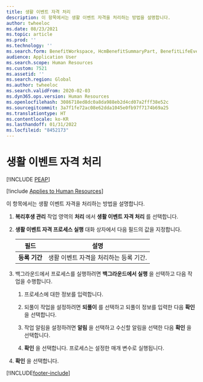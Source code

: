 ```yaml
---
title: 생활 이벤트 자격 처리
description: 이 항목에서는 생활 이벤트 자격을 처리하는 방법을 설명합니다.
author: twheeloc
ms.date: 08/23/2021
ms.topic: article
ms.prod: ''
ms.technology: ''
ms.search.form: BenefitWorkspace, HcmBenefitSummaryPart, BenefitLifeEventTypes, BenefitEligibilityProcessResultViewer
audience: Application User
ms.search.scope: Human Resources
ms.custom: 7521
ms.assetid: ''
ms.search.region: Global
ms.author: twheeloc
ms.search.validFrom: 2020-02-03
ms.dyn365.ops.version: Human Resources
ms.openlocfilehash: 3086718ed8dc0a8da988eb2d4cd07a2fff38e52c
ms.sourcegitcommit: 3a7f1fe72ac08e62dda1045e0fb97f7174b69a25
ms.translationtype: HT
ms.contentlocale: ko-KR
ms.lasthandoff: 01/31/2022
ms.locfileid: "8452173"
---
```

# <a name="process-life-event-eligibility"></a>생활 이벤트 자격 처리


[!INCLUDE [PEAP](../includes/peap-2.md)]

[!include [Applies to Human Resources](../includes/applies-to-hr.md)]

이 항목에서는 생활 이벤트 자격을 처리하는 방법을 설명합니다.

1. **복리후생 관리** 작업 영역의 **처리** 에서 **생활 이벤트 자격 처리** 를 선택합니다.

2. **생활 이벤트 자격 프로세스 실행** 대화 상자에서 다음 필드의 값을 지정합니다.

   | 필드 | 설명 |
   | --- | --- |
   | **등록 기간** | 생활 이벤트 자격을 처리하는 등록 기간. |

3. 백그라운드에서 프로세스를 실행하려면 **백그라운드에서 실행** 을 선택하고 다음 작업을 수행합니다.

   1. 프로세스에 대한 정보를 입력합니다.

   2. 되풀이 작업을 설정하려면 **되풀이** 를 선택하고 되풀이 정보를 입력한 다음 **확인** 을 선택합니다.

   3. 작업 알림을 설정하려면 **알림** 을 선택하고 수신할 알림을 선택한 다음 **확인** 을 선택합니다.

   4. **확인** 을 선택합니다. 프로세스는 설정한 매개 변수로 실행됩니다.

4. **확인** 을 선택합니다.


[!INCLUDE[footer-include](../includes/footer-banner.md)]
